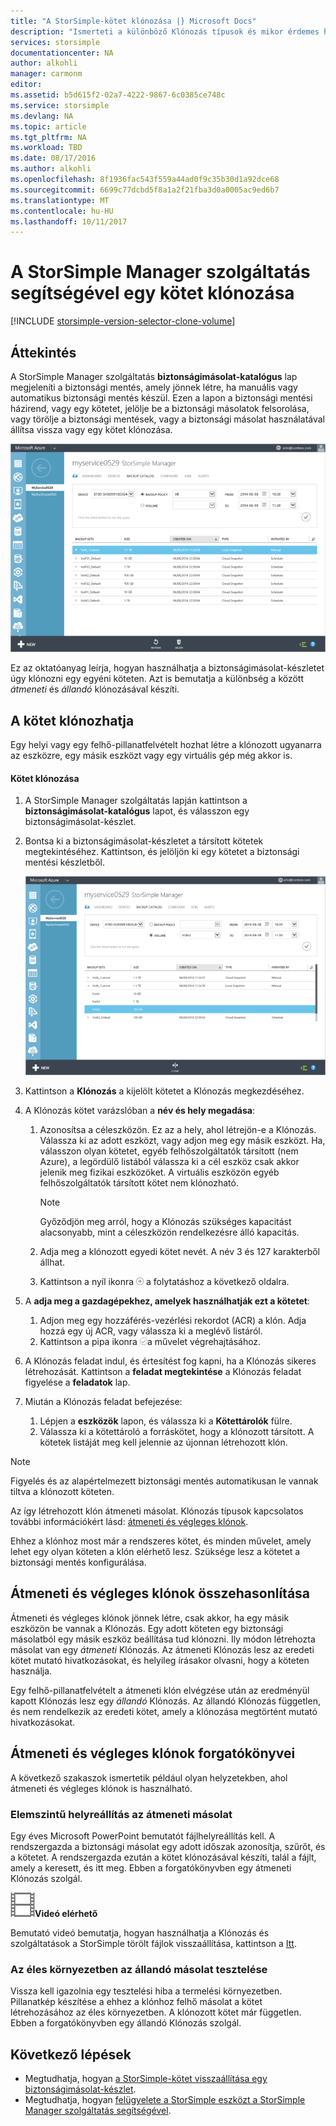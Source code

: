 ```yaml
---
title: "A StorSimple-kötet klónozása |} Microsoft Docs"
description: "Ismerteti a különböző Klónozás típusok és mikor érdemes használni azokat, és elmagyarázza, hogyan használhatja a biztonságimásolat-készletet úgy klónozni egy egyéni köteten."
services: storsimple
documentationcenter: NA
author: alkohli
manager: carmonm
editor: 
ms.assetid: b5d615f2-02a7-4222-9867-6c0385ce748c
ms.service: storsimple
ms.devlang: NA
ms.topic: article
ms.tgt_pltfrm: NA
ms.workload: TBD
ms.date: 08/17/2016
ms.author: alkohli
ms.openlocfilehash: 8f1936fac543f559a44ad0f9c35b30d1a92dce68
ms.sourcegitcommit: 6699c77dcbd5f8a1a2f21fba3d0a0005ac9ed6b7
ms.translationtype: MT
ms.contentlocale: hu-HU
ms.lasthandoff: 10/11/2017
---
```

# <a name="use-the-storsimple-manager-service-to-clone-a-volume"></a>A StorSimple Manager szolgáltatás segítségével egy kötet klónozása
[!INCLUDE [storsimple-version-selector-clone-volume](../../includes/storsimple-version-selector-clone-volume.md)]

## <a name="overview"></a>Áttekintés
A StorSimple Manager szolgáltatás **biztonságimásolat-katalógus** lap megjeleníti a biztonsági mentés, amely jönnek létre, ha manuális vagy automatikus biztonsági mentés készül. Ezen a lapon a biztonsági mentési házirend, vagy egy kötetet, jelölje be a biztonsági másolatok felsorolása, vagy törölje a biztonsági mentések, vagy a biztonsági másolat használatával állítsa vissza vagy egy kötet klónozása.

![Biztonságimásolat-katalógus lap](./media/storsimple-clone-volume/HCS_BackupCatalog.png)  

Ez az oktatóanyag leírja, hogyan használhatja a biztonságimásolat-készletet úgy klónozni egy egyéni köteten. Azt is bemutatja a különbség a között *átmeneti* és *állandó* klónozásával készíti. 

## <a name="create-a-clone-of-a-volume"></a>A kötet klónozhatja
Egy helyi vagy egy felhő-pillanatfelvételt hozhat létre a klónozott ugyanarra az eszközre, egy másik eszközt vagy egy virtuális gép még akkor is.

#### <a name="to-clone-a-volume"></a>Kötet klónozása
1. A StorSimple Manager szolgáltatás lapján kattintson a **biztonságimásolat-katalógus** lapot, és válasszon egy biztonságimásolat-készlet.
2. Bontsa ki a biztonságimásolat-készletet a társított kötetek megtekintéséhez. Kattintson, és jelöljön ki egy kötetet a biztonsági mentési készletből.
   
     ![Kötet klónozása](./media/storsimple-clone-volume/HCS_Clone.png) 
3. Kattintson a **Klónozás** a kijelölt kötetet a Klónozás megkezdéséhez.
4. A Klónozás kötet varázslóban a **név és hely megadása**:
   
   1. Azonosítsa a céleszközön. Ez az a hely, ahol létrejön-e a Klónozás. Válassza ki az adott eszközt, vagy adjon meg egy másik eszközt. Ha, válasszon olyan kötetet, egyéb felhőszolgáltatók társított (nem Azure), a legördülő listából válassza ki a cél eszköz csak akkor jelenik meg fizikai eszközöket. A virtuális eszközön egyéb felhőszolgáltatók társított kötet nem klónozható.
      
      > [!NOTE]
      > Győződjön meg arról, hogy a Klónozás szükséges kapacitást alacsonyabb, mint a céleszközön rendelkezésre álló kapacitás.
      > 
      > 
   2. Adja meg a klónozott egyedi kötet nevét. A név 3 és 127 karakterből állhat.
   3. Kattintson a nyíl ikonra ![nyíl ikon](./media/storsimple-clone-volume/HCS_ArrowIcon.png) a folytatáshoz a következő oldalra.
5. A **adja meg a gazdagépekhez, amelyek használhatják ezt a kötetet**:
   
   1. Adjon meg egy hozzáférés-vezérlési rekordot (ACR) a klón. Adja hozzá egy új ACR, vagy válassza ki a meglévő listáról.
   2. Kattintson a pipa ikonra ![pipa ikon](./media/storsimple-clone-volume/HCS_CheckIcon.png)a művelet végrehajtásához.
6. A Klónozás feladat indul, és értesítést fog kapni, ha a Klónozás sikeres létrehozását. Kattintson a **feladat megtekintése** a Klónozás feladat figyelése a **feladatok** lap.
7. Miután a Klónozás feladat befejezése:
   
   1. Lépjen a **eszközök** lapon, és válassza ki a **Kötettárolók** fülre. 
   2. Válassza ki a kötettároló a forráskötet, hogy a klónozott társított. A kötetek listáját meg kell jelennie az újonnan létrehozott klón.

> [!NOTE]
> Figyelés és az alapértelmezett biztonsági mentés automatikusan le vannak tiltva a klónozott köteten.
> 
> 

Az így létrehozott klón átmeneti másolat. Klónozás típusok kapcsolatos további információkért lásd: [átmeneti és végleges klónok](#transient-vs-permanent-clones).

Ehhez a klónhoz most már a rendszeres kötet, és minden művelet, amely lehet egy olyan köteten a klón elérhető lesz. Szüksége lesz a kötetet a biztonsági mentés konfigurálása.

## <a name="transient-vs-permanent-clones"></a>Átmeneti és végleges klónok összehasonlítása
Átmeneti és végleges klónok jönnek létre, csak akkor, ha egy másik eszközön be vannak a Klónozás. Egy adott köteten egy biztonsági másolatból egy másik eszköz beállítása tud klónozni. Ily módon létrehozta másolat van egy *átmeneti* Klónozás. Az átmeneti Klónozás lesz az eredeti kötet mutató hivatkozásokat, és helyileg írásakor olvasni, hogy a köteten használja. 

Egy felhő-pillanatfelvételt a átmeneti klón elvégzése után az eredményül kapott Klónozás lesz egy *állandó* Klónozás. Az állandó Klónozás független, és nem rendelkezik az eredeti kötet, amely a klónozása megtörtént mutató hivatkozásokat.  

## <a name="scenarios-for-transient-and-permanent-clones"></a>Átmeneti és végleges klónok forgatókönyvei
A következő szakaszok ismertetik például olyan helyzetekben, ahol átmeneti és végleges klónok is használható.

### <a name="item-level-recovery-with-a-transient-clone"></a>Elemszintű helyreállítás az átmeneti másolat
Egy éves Microsoft PowerPoint bemutatót fájlhelyreállítás kell. A rendszergazda a biztonsági másolat egy adott időszak azonosítja, szűrőt, és a kötetet. A rendszergazda ezután a kötet klónozásával készíti, talál a fájlt, amely a keresett, és itt meg. Ebben a forgatókönyvben egy átmeneti Klónozás szolgál. 

![Videó elérhető](./media/storsimple-clone-volume/Video_icon.png)**Videó elérhető**

Bemutató videó bemutatja, hogyan használhatja a Klónozás és szolgáltatások a StorSimple törölt fájlok visszaállítása, kattintson a [Itt](https://azure.microsoft.com/documentation/videos/storsimple-recover-deleted-files-with-storsimple/).

### <a name="testing-in-the-production-environment-with-a-permanent-clone"></a>Az éles környezetben az állandó másolat tesztelése
Vissza kell igazolnia egy tesztelési hiba a termelési környezetben. Pillanatkép készítése a ehhez a klónhoz felhő másolat a kötet létrehozásához az éles környezetben. A klónozott kötet már független. Ebben a forgatókönyvben egy állandó Klónozás szolgál.

## <a name="next-steps"></a>Következő lépések
* Megtudhatja, hogyan [a StorSimple-kötet visszaállítása egy biztonságimásolat-készlet](storsimple-restore-from-backup-set.md).
* Megtudhatja, hogyan [felügyelete a StorSimple eszközt a StorSimple Manager szolgáltatás segítségével](storsimple-manager-service-administration.md).

